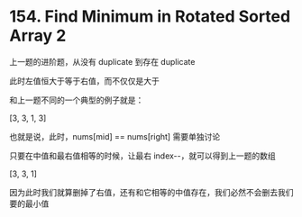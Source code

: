 # 154. Find Minimum in Rotated Sorted Array 2
上一题的进阶题，从没有 duplicate 到存在 duplicate

此时左值恒大于等于右值，而不仅仅是大于

和上一题不同的一个典型的例子就是：

[3, 3, 1, 3]
 
也就是说，此时，nums[mid] == nums[right] 需要单独讨论 
 
只要在中值和最右值相等的时候，让最右 index--，就可以得到上一题的数组

[3, 3, 1]

因为此时我们就算删掉了右值，还有和它相等的中值存在，我们必然不会删去我们要的最小值
